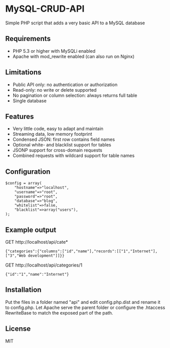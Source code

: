 # MySQL-CRUD-API

Simple PHP script that adds a very basic API to a MySQL database

## Requirements

  - PHP 5.3 or higher with MySQLi enabled
  - Apache with mod_rewrite enabled (can also run on Nginx)

## Limitations

  - Public API only: no authentication or authorization
  - Read-only: no write or delete supported
  - No pagination or column selection: always returns full table
  - Single database

## Features

  - Very little code, easy to adapt and maintain
  - Streaming data, low memory footprint
  - Condensed JSON: first row contains field names
  - Optional white- and blacklist support for tables
  - JSONP support for cross-domain requests
  - Combined requests with wildcard support for table names

## Configuration

```
$config = array(
    "hostname"=>"localhost",
    "username"=>"root",
    "password"=>"root",
    "database"=>"blog",
    "whitelist"=>false,
    "blacklist"=>array("users"),
);
```

## Example output

GET http://localhost/api/cate*

```
{"categories":{"columns":["id","name"],"records":[["1","Internet"],["3","Web development"]]}}
```

GET http://localhost/api/categories/1

```
{"id":"1","name":"Internet"}
```

## Installation

Put the files in a folder named "api" and edit config.php.dist and rename it to config.php. Let Apache serve the parent folder or configure the .htaccess RewriteBase to match the exposed part of the path.

## License

MIT
